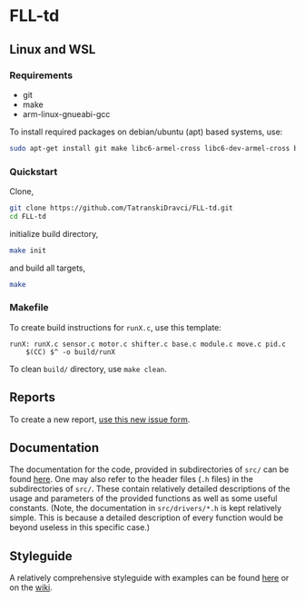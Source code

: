 # FLL-td
## Linux and WSL
### Requirements
 - git
 - make
 - arm-linux-gnueabi-gcc

To install required packages on debian/ubuntu (apt) based systems, use:
```sh
sudo apt-get install git make libc6-armel-cross libc6-dev-armel-cross binutils-arm-linux-gnueabi libncurses5-dev build-essential bison flex libssl-dev bc gcc-arm-linux-gnueabi g++-arm-linux-gnueabi
```
### Quickstart
Clone,
```sh
git clone https://github.com/TatranskiDravci/FLL-td.git
cd FLL-td
```
initialize build directory,
```sh
make init
```
and build all targets,
```sh
make
```
### Makefile
To create build instructions for `runX.c`, use this template:
```make
runX: runX.c sensor.c motor.c shifter.c base.c module.c move.c pid.c
	$(CC) $^ -o build/runX
```
To clean `build/` directory, use `make clean`.

## Reports
To create a new report, [use this new issue form](https://github.com/TatranskiDravci/FLL-td/issues/new?assignees=LukasDrsman&labels=report&template=report-template.md&title=Report+%5Breport+number%5D%3A+%5Bshort+description%2Fnote%5D).

## Documentation
The documentation for the code, provided in subdirectories of `src/` can be found [here](https://github.com/TatranskiDravci/FLL-td/wiki). One may also refer to the header files (`.h` files) in the subdirectories of `src/`. These contain relatively detailed descriptions of the usage and parameters of the provided functions as well as some useful constants. (Note, the documentation in `src/drivers/*.h` is kept relatively simple. This is because a detailed description of every function would be beyond useless in this specific case.)

## Styleguide
A relatively comprehensive styleguide with examples can be found [here](https://github.com/TatranskiDravci/FLL-td/blob/main/STYLEGUIDE.md) or on the [wiki](https://github.com/TatranskiDravci/FLL-td/wiki/Styleguide).
